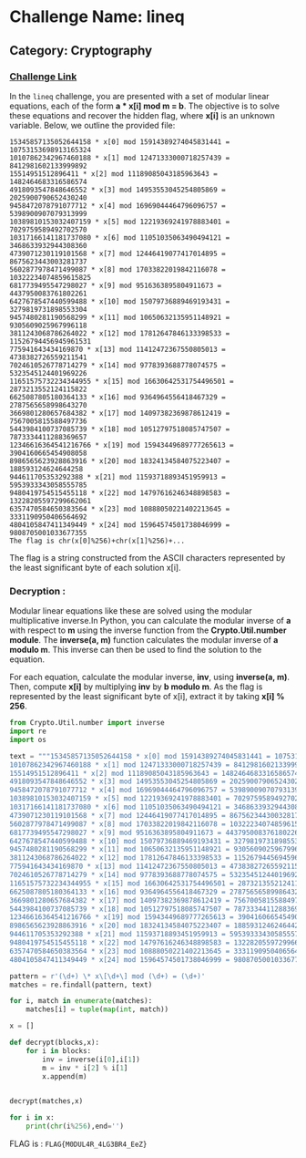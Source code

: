 # Challenge Name: lineq
## Category: Cryptography
### [Challenge Link](https://cybertalents.com/challenges/cryptography/lineq)

In the `lineq` challenge, you are presented with a set of modular linear equations, each of the form **a * x[i] mod m = b**. The objective is to solve these equations and recover the hidden flag, where **x[i]** is an unknown variable. Below, we outline the provided file:
```
15345857135052644158 * x[0] mod 15914389274045831441 = 10753153698913165324
10107862342967460188 * x[1] mod 12471333000718257439 = 8412981602133999892
15514951512896411 * x[2] mod 11189085043185963643 = 1482464683316586574
4918093547848646552 * x[3] mod 14953553045254805869 = 2025900790652430240
9458472078791077712 * x[4] mod 16969044464796096757 = 5398900907079313999
10389810153032407159 * x[5] mod 12219369241978883401 = 7029759589492702570
10317166141181737080 * x[6] mod 11051035063490494121 = 3468633932944308360
4739071230119101568 * x[7] mod 12446419077417014895 = 8675623443003281737
5602877978471499087 * x[8] mod 17033822019842116078 = 10322234074859615825
6817739495547298027 * x[9] mod 9516363895804911673 = 4437950083761802261
6427678547440599488 * x[10] mod 15079736889469193431 = 3279819731898553304
9457480281190568299 * x[11] mod 10650632135951148921 = 9305609025967996118
3811243068786264022 * x[12] mod 17812647846133398533 = 11526794456945961531
775941643434169870 * x[13] mod 11412472367550805013 = 4738382726559211541
7024610526778714279 * x[14] mod 9778393688778074575 = 5323545124401969226
11651575732234344955 * x[15] mod 16630642531754496501 = 2873213552124115822
6625087805180364133 * x[16] mod 9364964556418467329 = 2787565658998643270
3669801280657684382 * x[17] mod 14097382369878612419 = 7567005815588497736
5443984100737085739 * x[18] mod 10512797518085747507 = 7873334411288369657
12346616364541216766 * x[19] mod 15943449689777265613 = 3904160665454908058
8986565623928863916 * x[20] mod 18324134584075223407 = 188593124624644258
944611705353292388 * x[21] mod 11593718893451959913 = 5953933343058555785
9480419754515455118 * x[22] mod 14797616246348898583 = 13228205597299662061
6357470584650383564 * x[23] mod 10888050221402213645 = 3331190950406564692
4804105847411349449 * x[24] mod 15964574501738046999 = 9808705001033677355
The flag is chr(x[0]%256)+chr(x[1]%256)+...
```

The flag is a string constructed from the ASCII characters represented by the least significant byte of each solution x[i].

### Decryption :

Modular linear equations like these are solved using the modular multiplicative inverse.In Python, you can calculate the modular inverse of **a** with respect to **m** using the inverse function from the **Crypto.Util.number module**. The **inverse(a, m)** function calculates the modular inverse of **a modulo m**. This inverse can then be used to find the solution to the equation. 

For each equation, calculate the modular inverse, **inv**, using **inverse(a, m)**. Then, compute **x[i]** by multiplying **inv** by **b modulo m**. As the flag is represented by the least significant byte of x[i], extract it by taking **x[i] % 256**.

```python
from Crypto.Util.number import inverse
import re
import os

text = """15345857135052644158 * x[0] mod 15914389274045831441 = 10753153698913165324
10107862342967460188 * x[1] mod 12471333000718257439 = 8412981602133999892
15514951512896411 * x[2] mod 11189085043185963643 = 1482464683316586574
4918093547848646552 * x[3] mod 14953553045254805869 = 2025900790652430240
9458472078791077712 * x[4] mod 16969044464796096757 = 5398900907079313999
10389810153032407159 * x[5] mod 12219369241978883401 = 7029759589492702570
10317166141181737080 * x[6] mod 11051035063490494121 = 3468633932944308360
4739071230119101568 * x[7] mod 12446419077417014895 = 8675623443003281737
5602877978471499087 * x[8] mod 17033822019842116078 = 10322234074859615825
6817739495547298027 * x[9] mod 9516363895804911673 = 4437950083761802261
6427678547440599488 * x[10] mod 15079736889469193431 = 3279819731898553304
9457480281190568299 * x[11] mod 10650632135951148921 = 9305609025967996118
3811243068786264022 * x[12] mod 17812647846133398533 = 11526794456945961531
775941643434169870 * x[13] mod 11412472367550805013 = 4738382726559211541
7024610526778714279 * x[14] mod 9778393688778074575 = 5323545124401969226
11651575732234344955 * x[15] mod 16630642531754496501 = 2873213552124115822
6625087805180364133 * x[16] mod 9364964556418467329 = 2787565658998643270
3669801280657684382 * x[17] mod 14097382369878612419 = 7567005815588497736
5443984100737085739 * x[18] mod 10512797518085747507 = 7873334411288369657
12346616364541216766 * x[19] mod 15943449689777265613 = 3904160665454908058
8986565623928863916 * x[20] mod 18324134584075223407 = 188593124624644258
944611705353292388 * x[21] mod 11593718893451959913 = 5953933343058555785
9480419754515455118 * x[22] mod 14797616246348898583 = 13228205597299662061
6357470584650383564 * x[23] mod 10888050221402213645 = 3331190950406564692
4804105847411349449 * x[24] mod 15964574501738046999 = 9808705001033677355"""

pattern = r'(\d+) \* x\[\d+\] mod (\d+) = (\d+)'
matches = re.findall(pattern, text)

for i, match in enumerate(matches):
    matches[i] = tuple(map(int, match))

x = []

def decrypt(blocks,x):
    for i in blocks:
        inv = inverse(i[0],i[1])
        m = inv * i[2] % i[1]
        x.append(m)

    
decrypt(matches,x)

for i in x:
    print(chr(i%256),end='')

```
FLAG is : ```FLAG{M0DUL4R_4LG3BR4_EeZ}```

